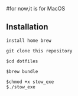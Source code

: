 #for now,it is for MacOS

## Installation
```
install home brew
```

```
git clone this repository
```

```
$cd dotfiles
```

```
$brew bundle 
```

```
$chmod +x stow_exe
$./stow_exe
```

<!-- ``` -->
<!-- curl -o - https://raw.githubusercontent.com/yuki-akiba-jp/dotfiles/main/install_for_macos.sh | sh -->
<!-- ``` -->
<!---->
<!-- ``` -->
<!-- curl -o - https://raw.githubusercontent.com/yuki-akiba-jp/dotfiles/main/install_for_linuxos.sh | sh -->
<!-- ``` -->

